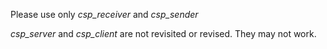 Please use only *csp_receiver* and *csp_sender*

*csp_server* and *csp_client* are not revisited or revised. They may not work.